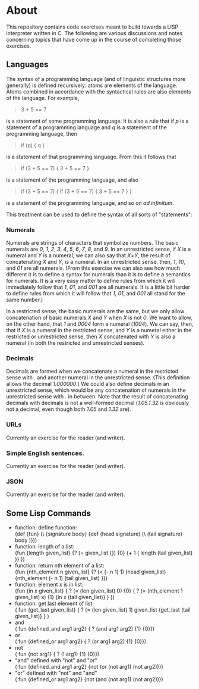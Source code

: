 # About
This repository contains code exercises meant to build towards a LISP interpreter written in C.  The following are various discussions and notes concerning topics that have come up in the course of completing those exercises.

## Languages
The syntax of a programming language (and of linguistic structures more generally) is defined recursively: atoms are elements of the language.  Atoms combined in accordance with the syntactical rules are also elements of the language.  For example,

> 3 + 5 == 7

is a statement of some programming language.  It is also a rule that if _p_ is a statement of a programming language and _q_ is a statement of the programming language, then

> if (p) { q }

is a statement of that programming language.  From this it follows that 

> if (3 + 5 == 7) { 3 + 5 == 7 }

is a statement of the programming language, and also

> if (3 + 5 == 7) { if (3 + 5 == 7) { 3 + 5 == 7 } }

is a statement of the programming language, and so on _ad infinitum_.

This treatment can be used to define the syntax of all sorts of "statements":

### Numerals

Numerals are strings of characters that symbolize numbers.  The basic numerals are _0_, _1_, _2_, _3_, _4_, _5_, _6_, _7_, _8_, and _9_.  In an unrestricted sense, if _X_ is a numeral and _Y_ is a numeral, we can also say that _X_+_Y_, the result of concatenating _X_ and _Y_, is a numeral.  In an unrestricted sense, then, _1_, _10_, and _01_ are all numerals.  (From this exercise we can also see how much different it is to define a syntax for numerals than it is to define a semantics for numerals.  It is a very easy matter to define rules from which it will immediately follow that _1_, _01_, and _001_ are all numerals.  It is a little bit harder to define rules from which it will follow that _1_, _01_, and _001_ all stand for the same number.)

In a restricted sense, the basic numerals are the same, but we only allow concatenation of basic numerals _X_ and _Y_ when _X_ is not _0_.  We want to allow, on the other hand, that _1_ and _0004_ form a numeral (_1004_).  We can say, then, that if _X_ is a numeral in the restricted sense, and _Y_ is a numeral either in the restricted or unrestricted sense, then _X_ concatenated with _Y_ is also a numeral (in both the restricted and unrestricted senses).

### Decimals

Decimals are formed when we concatenate a numeral in the restricted sense with _._ and another numeral in the unrestricted sense.  (This definition allows the decimal _1.000000_.)  We could also define decimals in an unrestricted sense, which would be any concatenation of numerals in the unrestricted sense with _._ in between.  Note that the result of concatenating decimals with decimals is not a well-formed decimal (_1.05.1.32_ is obviously not a decimal, even though both _1.05_ and _1.32_ are).

### URLs
Currently an exercise for the reader (and writer).

### Simple English sentences.
Currently an exercise for the reader (and writer).

### JSON
Currently an exercise for the reader (and writer).

## Some Lisp Commands
* function: define function:\
(def {fun} (\ {signature body} {def (head signature) (\ (tail signature) body )}))
* function: length of a list:\
(fun {length given_list} {? (= given_list {}) {0} {+ 1 ( length (tail given_list) )} })
* function: return nth element of a list:\
(fun {nth_element n given_list} {? (< (- n 1) 1) (head given_list) {nth_element (- n 1) (tail given_list) }})
* function: element x is in list:\
(fun {in x given_list} { ? (= (len given_list) 0) {0} { ? (= (nth_element 1 given_list) x) {1} {in x (tail given_list)} } })
* function: get last element of list:\
( fun {get_last given_list} { ? (= (len given_list) 1) given_list {get_last (tail given_list)} } )
* and\
( fun {defined_and arg1 arg2} { ? (and arg1 arg2) {1} {0}})
* or\
( fun {defined_or arg1 arg2} { ? (or arg1 arg2) {1} {0}})
* not\
( fun {not arg1} { ? (! arg1) {1} {0}})
* "and" defined with "not" and "or"\
( fun {defined_and arg1 arg2} {not (or (not arg1) (not arg2))})
* "or" defined with "not" and "and"\
( fun {defined_or arg1 arg2} {not (and (not arg1) (not arg2))})